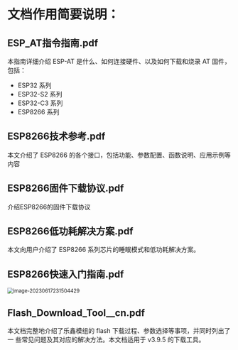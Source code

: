 # 文档作用简要说明：



## ESP_AT指令指南.pdf

本指南详细介绍 ESP-AT 是什么、如何连接硬件、以及如何下载和烧录 AT 固件，包括：

-  ESP32 系列 
- ESP32-S2 系列 
- ESP32-C3 系列 
-  ESP8266 系列





## ESP8266技术参考.pdf

本⽂介绍了 ESP8266 的各个接⼝，包括功能、参数配置、函数说明、应⽤示例等内容



## ESP8266固件下载协议.pdf

介绍ESP8266的固件下载协议



## ESP8266低功耗解决方案.pdf

本⽂向⽤户介绍了 ESP8266 系列芯⽚的睡眠模式和低功耗解决⽅案。





## ESP8266快速入门指南.pdf

<img src="C:/Users/dahu/AppData/Roaming/Typora/typora-user-images/image-20230617231504429.png" alt="image-20230617231504429" style="zoom:80%;" />



## Flash_Download_Tool__cn.pdf

本文档完整地介绍了乐鑫模组的 flash 下载过程、参数选择等事项，并同时列出了一 些常见问题及其对应的解决方法。本文档适用于 v3.9.5 的下载工具。





